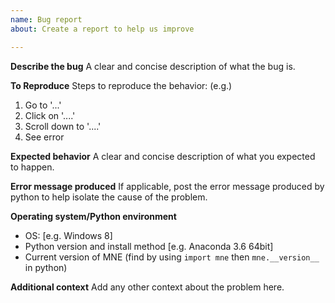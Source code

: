 ```yaml
---
name: Bug report
about: Create a report to help us improve

---
```


**Describe the bug**
A clear and concise description of what the bug is.

**To Reproduce**
Steps to reproduce the behavior:
(e.g.)
1. Go to '...'
2. Click on '....'
3. Scroll down to '....'
4. See error

**Expected behavior**
A clear and concise description of what you expected to happen.

**Error message produced**
If applicable, post the error message produced by python to help isolate the cause of the problem.

**Operating system/Python environment**
 - OS: [e.g. Windows 8]
 - Python version and install method [e.g. Anaconda 3.6 64bit]
 - Current version of MNE (find by using `import mne` then `mne.__version__` in python)

**Additional context**
Add any other context about the problem here.
